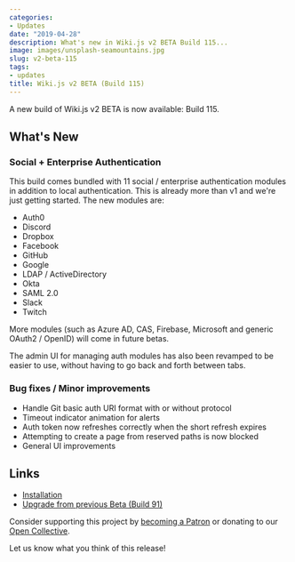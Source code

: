 ```yaml
---
categories:
- Updates
date: "2019-04-28"
description: What's new in Wiki.js v2 BETA Build 115...
image: images/unsplash-seamountains.jpg
slug: v2-beta-115
tags:
- updates
title: Wiki.js v2 BETA (Build 115)
---
```


A new build of Wiki.js v2 BETA is now available: Build 115.

## What's New
### Social + Enterprise Authentication

This build comes bundled with 11 social / enterprise authentication modules in addition to local authentication. This is already more than v1 and we're just getting started. The new modules are:

- Auth0
- Discord
- Dropbox
- Facebook
- GitHub
- Google
- LDAP / ActiveDirectory
- Okta
- SAML 2.0
- Slack
- Twitch

More modules (such as Azure AD, CAS, Firebase, Microsoft and generic OAuth2 / OpenID) will come in future betas.

The admin UI for managing auth modules has also been revamped to be easier to use, without having to go back and forth between tabs.

### Bug fixes / Minor improvements
- Handle Git basic auth URI format with or without protocol
- Timeout indicator animation for alerts
- Auth token now refreshes correctly when the short refresh expires
- Attempting to create a page from reserved paths is now blocked
- General UI improvements

## Links

- [Installation](https://docs-beta.requarks.io/install)
- [Upgrade from previous Beta (Build 91)](https://docs-beta.requarks.io/install/upgrade)

Consider supporting this project by [becoming a Patron](https://www.patreon.com/requarks) or donating to our [Open Collective](https://opencollective.com/wikijs).

Let us know what you think of this release!
